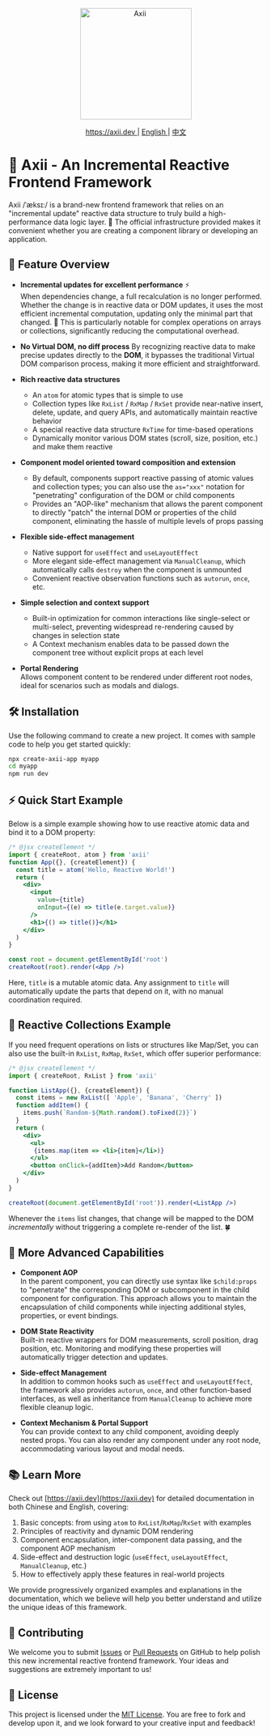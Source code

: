 <p align="center">
  <img src="https://axii.dev/logos/axii-logo-bg-black.svg" height="220" alt="Axii" />
</p>

<p align="center">
  <a href="https://axii.dev">
    https://axii.dev
  </a>
  <span>|</span>
  <a href="https://github.com/axiijs/axii/blob/main/README.md">
    English
  </a>
  <span>|</span>
  <a href="https://github.com/axiijs/axii/blob/main/README-zh_CN.md">
    中文
  </a>
</p>

# 🚀 Axii - An Incremental Reactive Frontend Framework

Axii /ˈæksɪ:/ is a brand-new frontend framework that relies on an "incremental update" reactive data structure to truly build a high-performance data logic layer. 🚀 The official infrastructure provided makes it convenient whether you are creating a component library or developing an application.

## 🌟 Feature Overview

- **Incremental updates for excellent performance** ⚡  
  When dependencies change, a full recalculation is no longer performed. Whether the change is in reactive data or DOM updates, it uses the most efficient incremental computation, updating only the minimal part that changed. 🔧 This is particularly notable for complex operations on arrays or collections, significantly reducing the computational overhead.

- **No Virtual DOM, no diff process** 
  By recognizing reactive data to make precise updates directly to the **DOM**, it bypasses the traditional Virtual DOM comparison process, making it more efficient and straightforward.

- **Rich reactive data structures**  
  - An `atom` for atomic types that is simple to use  
  - Collection types like `RxList` / `RxMap` / `RxSet` provide near-native insert, delete, update, and query APIs, and automatically maintain reactive behavior  
  - A special reactive data structure `RxTime` for time-based operations  
  - Dynamically monitor various DOM states (scroll, size, position, etc.) and make them reactive  

- **Component model oriented toward composition and extension**  
  - By default, components support reactive passing of atomic values and collection types; you can also use the `as="xxx"` notation for "penetrating" configuration of the DOM or child components  
  - Provides an "AOP-like" mechanism that allows the parent component to directly "patch" the internal DOM or properties of the child component, eliminating the hassle of multiple levels of props passing  

- **Flexible side-effect management**  
  - Native support for `useEffect` and `useLayoutEffect`  
  - More elegant side-effect management via `ManualCleanup`, which automatically calls `destroy` when the component is unmounted  
  - Convenient reactive observation functions such as `autorun`, `once`, etc.  

- **Simple selection and context support**  
  - Built-in optimization for common interactions like single-select or multi-select, preventing widespread re-rendering caused by changes in selection state  
  - A Context mechanism enables data to be passed down the component tree without explicit props at each level  

- **Portal Rendering**  
  Allows component content to be rendered under different root nodes, ideal for scenarios such as modals and dialogs.

## 🛠 Installation

Use the following command to create a new project. It comes with sample code to help you get started quickly:

```bash
npx create-axii-app myapp
cd myapp
npm run dev
```

## ⚡ Quick Start Example

Below is a simple example showing how to use reactive atomic data and bind it to a DOM property:

```jsx
/* @jsx createElement */
import { createRoot, atom } from 'axii'
function App({}, {createElement}) {
  const title = atom('Hello, Reactive World!')
  return (
    <div>
      <input
        value={title}
        onInput={(e) => title(e.target.value)}
      />
      <h1>{() => title()}</h1>
    </div>
  )
}

const root = document.getElementById('root')
createRoot(root).render(<App />)
```

Here, `title` is a mutable atomic data. Any assignment to `title` will automatically update the parts that depend on it, with no manual coordination required.

## 🍃 Reactive Collections Example

If you need frequent operations on lists or structures like Map/Set, you can also use the built-in `RxList`, `RxMap`, `RxSet`, which offer superior performance:

```jsx
/* @jsx createElement */
import { createRoot, RxList } from 'axii'

function ListApp({}, {createElement}) {
  const items = new RxList([ 'Apple', 'Banana', 'Cherry' ])
  function addItem() {
    items.push(`Random-${Math.random().toFixed(2)}`)
  }
  return (
    <div>
      <ul>
       {items.map(item => <li>{item}</li>)}
      </ul>
      <button onClick={addItem}>Add Random</button>
    </div>
  )
}

createRoot(document.getElementById('root')).render(<ListApp />)
```

Whenever the `items` list changes, that change will be mapped to the DOM *incrementally* without triggering a complete re-render of the list. 🍀

## 🔬 More Advanced Capabilities

- **Component AOP**  
  In the parent component, you can directly use syntax like `$child:props` to "penetrate" the corresponding DOM or subcomponent in the child component for configuration. This approach allows you to maintain the encapsulation of child components while injecting additional styles, properties, or event bindings.

- **DOM State Reactivity**  
  Built-in reactive wrappers for DOM measurements, scroll position, drag position, etc. Monitoring and modifying these properties will automatically trigger detection and updates.

- **Side-effect Management**  
  In addition to common hooks such as `useEffect` and `useLayoutEffect`, the framework also provides `autorun`, `once`, and other function-based interfaces, as well as inheritance from `ManualCleanup` to achieve more flexible cleanup logic.

- **Context Mechanism & Portal Support**  
  You can provide context to any child component, avoiding deeply nested props. You can also render any component under any root node, accommodating various layout and modal needs.

## 📚 Learn More

Check out [https://axii.dev](https://axii.dev) for detailed documentation in both Chinese and English, covering:

1. Basic concepts: from using `atom` to `RxList`/`RxMap`/`RxSet` with examples  
2. Principles of reactivity and dynamic DOM rendering  
3. Component encapsulation, inter-component data passing, and the component AOP mechanism  
4. Side-effect and destruction logic (`useEffect`, `useLayoutEffect`, `ManualCleanup`, etc.)  
5. How to effectively apply these features in real-world projects  

We provide progressively organized examples and explanations in the documentation, which we believe will help you better understand and utilize the unique ideas of this framework.

## 🤝 Contributing

We welcome you to submit [Issues](https://github.com/axiijs/axii/issues) or [Pull Requests](https://github.com/axiijs/axii/pulls) on GitHub to help polish this new incremental reactive frontend framework. Your ideas and suggestions are extremely important to us!

## 📄 License

This project is licensed under the [MIT License](./LICENSE). You are free to fork and develop upon it, and we look forward to your creative input and feedback!
